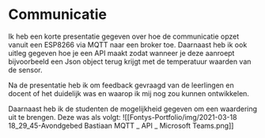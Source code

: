 # Communicatie
Ik heb een korte presentatie gegeven over hoe de communicatie opzet vanuit een ESP8266 via MQTT naar een broker toe. Daarnaast heb ik ook uitleg gegeven hoe je een API maakt zodat wanneer je deze aanroept bijvoorbeeld een Json object terug krijgt met de temperatuur waarden van de sensor.

Na de presentatie heb ik om feedback gevraagd van de leerlingen en docent of het duidelijk was en waarop ik mij nog zou kunnen ontwikkelen.

Daarnaast heb ik de studenten de mogelijkheid gegeven om een waardering uit te brengen. Deze was als volgt:
![[Fontys-Portfolio/img/2021-03-18 18_29_45-Avondgebed Bastiaan MQTT _ API _ Microsoft Teams.png]]
